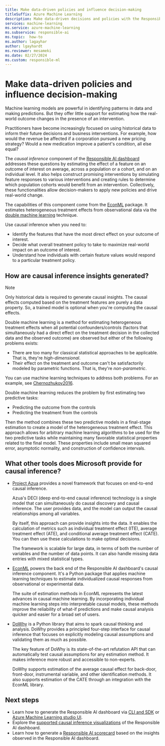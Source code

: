 ```yaml
---
title: Make data-driven policies and influence decision-making
titleSuffix: Azure Machine Learning
description: Make data-driven decisions and policies with the Responsible AI dashboard's integration of the causal analysis tool EconML.
services: machine-learning
ms.service: azure-machine-learning
ms.subservice: responsible-ai
ms.topic:  how-to
ms.author: lagayhar
author: lgayhardt
ms.reviewer: mesameki
ms.date: 02/27/2024
ms.custom: responsible-ml
---
```


# Make data-driven policies and influence decision-making

Machine learning models are powerful in identifying patterns in data and making predictions. But they offer little support for estimating how the real-world outcome changes in the presence of an intervention. 

Practitioners have become increasingly focused on using historical data to inform their future decisions and business interventions. For example, how would the revenue be affected if a corporation pursued a new pricing strategy? Would a new medication improve a patient's condition, all else equal?

The *causal inference* component of the [Responsible AI dashboard](concept-responsible-ai-dashboard.md) addresses these questions by estimating the effect of a feature on an outcome of interest on average, across a population or a cohort, and on an individual level. It also helps construct promising interventions by simulating feature responses to various interventions and creating rules to determine which population cohorts would benefit from an intervention. Collectively, these functionalities allow decision-makers to apply new policies and drive real-world change.

The capabilities of this component come from the [EconML](https://github.com/Microsoft/EconML) package. It estimates heterogeneous treatment effects from observational data via the [double machine learning](https://econml.azurewebsites.net/spec/estimation/dml.html) technique.

Use causal inference when you need to:

- Identify the features that have the most direct effect on your outcome of interest.
- Decide what overall treatment policy to take to maximize real-world impact on an outcome of interest.
- Understand how individuals with certain feature values would respond to a particular treatment policy.

## How are causal inference insights generated?

>[!NOTE]
> Only historical data is required to generate causal insights. The causal effects computed based on the treatment features are purely a data property. So, a trained model is optional when you're computing the causal effects.

Double machine learning is a method for estimating heterogeneous treatment effects when all potential confounders/controls (factors that simultaneously had a direct effect on the treatment decision in the collected data and the observed outcome) are observed but either of the following problems exists:

- There are too many for classical statistical approaches to be applicable. That is, they're *high-dimensional*.
- Their effect on the treatment and outcome can't be satisfactorily modeled by parametric functions. That is, they're *non-parametric*. 

You can use machine learning techniques to address both problems. For an example, see [Chernozhukov2016](https://econml.azurewebsites.net/spec/references.html#chernozhukov2016).

Double machine learning reduces the problem by first estimating two predictive tasks:

- Predicting the outcome from the controls
- Predicting the treatment from the controls  

Then the method combines these two predictive models in a final-stage estimation to create a model of the heterogeneous treatment effect. This approach allows for arbitrary machine learning algorithms to be used for the two predictive tasks while maintaining many favorable statistical properties related to the final model. These properties include small mean squared error, asymptotic normality, and construction of confidence intervals.

## What other tools does Microsoft provide for causal inference?

- [Project Azua](https://www.microsoft.com/research/project/project_azua/) provides a novel framework that focuses on end-to-end causal inference. 

  Azua's DECI (deep end-to-end causal inference) technology is a single model that can simultaneously do causal discovery and causal inference. The user provides data, and the model can output the causal relationships among all variables. 
  
  By itself, this approach can provide insights into the data. It enables the calculation of metrics such as individual treatment effect (ITE), average treatment effect (ATE), and conditional average treatment effect (CATE). You can then use these calculations to make optimal decisions. 

  The framework is scalable for large data, in terms of both the number of variables and the number of data points. It can also handle missing data entries with mixed statistical types.

- [EconML](https://www.microsoft.com/research/project/econml/) powers the back end of the Responsible AI dashboard's causal inference component. It's a Python package that applies machine learning techniques to estimate individualized causal responses from observational or experimental data. 

  The suite of estimation methods in EconML represents the latest advances in causal machine learning. By incorporating individual machine learning steps into interpretable causal models, these methods improve the reliability of what-if predictions and make causal analysis quicker and easier for a broad set of users.

- [DoWhy](https://py-why.github.io/dowhy/) is a Python library that aims to spark causal thinking and analysis. DoWhy provides a principled four-step interface for causal inference that focuses on explicitly modeling causal assumptions and validating them as much as possible. 

  The key feature of DoWhy is its state-of-the-art refutation API that can automatically test causal assumptions for any estimation method. It makes inference more robust and accessible to non-experts. 

  DoWhy supports estimation of the average causal effect for back-door, front-door, instrumental variable, and other identification methods. It also supports estimation of the CATE through an integration with the EconML library.

## Next steps

- Learn how to generate the Responsible AI dashboard via [CLI and SDK](how-to-responsible-ai-dashboard-sdk-cli.md) or [Azure Machine Learning studio UI](how-to-responsible-ai-dashboard-ui.md).
- Explore the [supported causal inference visualizations](how-to-responsible-ai-dashboard.md#causal-analysis) of the Responsible AI dashboard.
- Learn how to generate a [Responsible AI scorecard](how-to-responsible-ai-scorecard.md) based on the insights observed in the Responsible AI dashboard.
